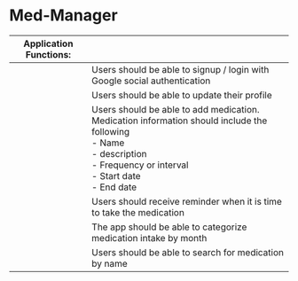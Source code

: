 # Med-Manager


| Application Functions:  |   |
|---|---|
|   |  Users should be able to signup / login with Google social authentication  |
|   |  Users should be able to update their profile |
|   |  Users should be able to add medication. Medication information should include the following <br/> - Name <br/> - description  <br/> - Frequency or interval <br/> - Start date <br/> - End date |
|   |  Users should receive reminder when it is time to take the medication  |
|   | The app should be able to categorize medication intake by month  |
|   | Users should be able to search for medication by name  |
